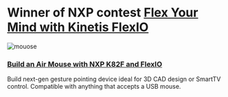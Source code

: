 # Winner of NXP contest [Flex Your Mind with Kinetis FlexIO](https://www.hackster.io/contests/KinetisFlexIO)
![mouose](https://hackster.imgix.net/uploads/image/file/171649/combo.png?w=680&h=510&fit=max "mouse")
### [Build an Air Mouse with NXP K82F and FlexIO](https://www.hackster.io/asadzia/build-an-air-mouse-with-nxp-k82f-and-flexio-56fb60)
Build next-gen gesture pointing device ideal for 3D CAD design or SmartTV control. Compatible with anything that accepts a USB mouse.
